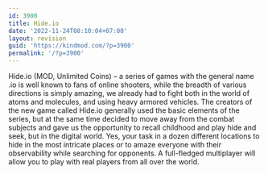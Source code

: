 ```yaml
---
id: 3900
title: Hide.io
date: '2022-11-24T08:10:04+07:00'
layout: revision
guid: 'https://kindmod.com/?p=3900'
permalink: '/?p=3900'
---
```


Hide.io (MOD, Unlimited Coins) – a series of games with the general name .io is well known to fans of online shooters, while the breadth of various directions is simply amazing, we already had to fight both in the world of atoms and molecules, and using heavy armored vehicles. The creators of the new game called Hide.io generally used the basic elements of the series, but at the same time decided to move away from the combat subjects and gave us the opportunity to recall childhood and play hide and seek, but in the digital world. Yes, your task in a dozen different locations to hide in the most intricate places or to amaze everyone with their observability while searching for opponents. A full-fledged multiplayer will allow you to play with real players from all over the world.